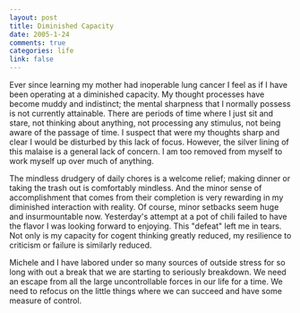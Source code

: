 ```yaml
--- 
layout: post
title: Diminished Capacity
date: 2005-1-24
comments: true
categories: life
link: false
---
```

Ever since learning my mother had inoperable lung cancer I feel as if I have been operating at a diminished capacity. My thought processes have become muddy and indistinct; the mental sharpness that I normally possess is not currently attainable. There are periods of time where I just sit and stare, not thinking about anything, not processing any stimulus, not being aware of the passage of time. I suspect that were my thoughts sharp and clear I would be disturbed by this lack of focus. However, the silver lining of this malaise is a general lack of concern. I am too removed from myself to work myself up over much of anything.

The mindless drudgery of daily chores is a welcome relief; making dinner or taking the trash out is comfortably mindless. And the minor sense of accomplishment that comes from their completion is very rewarding in my diminished interaction with reality. Of course, minor setbacks seem huge and insurmountable now. Yesterday's attempt at a pot of chili failed to have the flavor I was looking forward to enjoying. This "defeat" left me in tears. Not only is my capacity for cogent thinking greatly reduced, my resilience to criticism or failure is similarly reduced.

Michele and I have labored under so many sources of outside stress for so long with out a break that we are starting to seriously breakdown. We need an escape from all the large uncontrollable forces in our life for a time. We need to refocus on the little things where we can succeed and have some measure of control.
